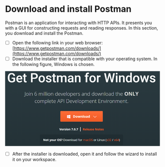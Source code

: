 # Download and install Postman

Postman is an application for interacting with HTTP APIs. It presents you with a GUI for constructing requests and reading responses. In this section, you download and install the Postman.

* [ ] Open the following link in your web browser: [https://www.getpostman.com/downloads/](https://www.getpostman.com/downloads/)
* [ ] Download the installer that is compatible with your operating system. In the following figure, Windows is chosen.

![](../.gitbook/assets/image016.png)

* [ ] After the installer is downloaded, open it and follow the wizard to install it on your workspace.

